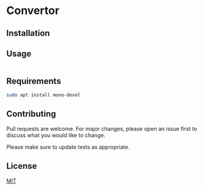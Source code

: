 # Convertor

## Installation

## Usage

```bash

```

## Requirements
```bash
sudo apt install mono-devel
```

## Contributing

Pull requests are welcome. For major changes, please open an issue first to discuss what you would like to change.

Please make sure to update tests as appropriate.

## License

[MIT](https://choosealicense.com/licenses/mit/)
